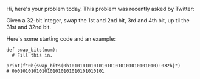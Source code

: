 Hi, here's your problem today. This problem was recently asked by Twitter:

Given a 32-bit integer, swap the 1st and 2nd bit, 3rd and 4th bit, up til the 31st and 32nd bit.

Here's some starting code and an example:
```
def swap_bits(num):
  # Fill this in.

print(f"0b{swap_bits(0b10101010101010101010101010101010):032b}")
# 0b01010101010101010101010101010101
```
